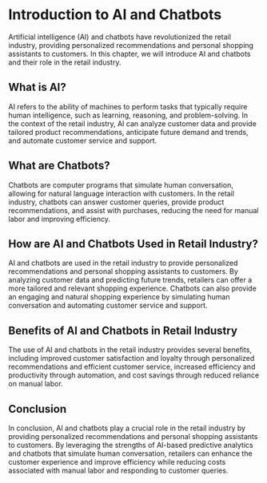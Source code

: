 Introduction to AI and Chatbots
==========================================================================================

Artificial intelligence (AI) and chatbots have revolutionized the retail industry, providing personalized recommendations and personal shopping assistants to customers. In this chapter, we will introduce AI and chatbots and their role in the retail industry.

What is AI?
-----------

AI refers to the ability of machines to perform tasks that typically require human intelligence, such as learning, reasoning, and problem-solving. In the context of the retail industry, AI can analyze customer data and provide tailored product recommendations, anticipate future demand and trends, and automate customer service and support.

What are Chatbots?
------------------

Chatbots are computer programs that simulate human conversation, allowing for natural language interaction with customers. In the retail industry, chatbots can answer customer queries, provide product recommendations, and assist with purchases, reducing the need for manual labor and improving efficiency.

How are AI and Chatbots Used in Retail Industry?
------------------------------------------------

AI and chatbots are used in the retail industry to provide personalized recommendations and personal shopping assistants to customers. By analyzing customer data and predicting future trends, retailers can offer a more tailored and relevant shopping experience. Chatbots can also provide an engaging and natural shopping experience by simulating human conversation and automating customer service and support.

Benefits of AI and Chatbots in Retail Industry
----------------------------------------------

The use of AI and chatbots in the retail industry provides several benefits, including improved customer satisfaction and loyalty through personalized recommendations and efficient customer service, increased efficiency and productivity through automation, and cost savings through reduced reliance on manual labor.

Conclusion
----------

In conclusion, AI and chatbots play a crucial role in the retail industry by providing personalized recommendations and personal shopping assistants to customers. By leveraging the strengths of AI-based predictive analytics and chatbots that simulate human conversation, retailers can enhance the customer experience and improve efficiency while reducing costs associated with manual labor and responding to customer queries.
